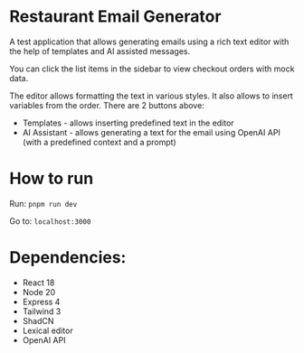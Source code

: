 # Restaurant Email Generator

A test application that allows generating emails using a rich text editor with the help of templates and AI assisted messages.

You can click the list items in the sidebar to view checkout orders with mock data.

The editor allows formatting the text in various styles. It also allows to insert variables from the order. There are 2 buttons above:

- Templates - allows inserting predefined text in the editor
- AI Assistant - allows generating a text for the email using OpenAI API (with a predefined context and a prompt)

# How to run

Run: `pnpm run dev`

Go to: `localhost:3000`

# Dependencies:

- React 18
- Node 20
- Express 4
- Tailwind 3
- ShadCN
- Lexical editor
- OpenAI API
